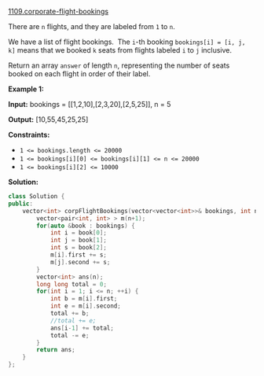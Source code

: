 [1109.corporate-flight-bookings](https://leetcode.com/problems/corporate-flight-bookings/)  

There are `n` flights, and they are labeled from `1` to `n`.

We have a list of flight bookings.  The `i`\-th booking `bookings[i] = [i, j, k]` means that we booked `k` seats from flights labeled `i` to `j` inclusive.

Return an array `answer` of length `n`, representing the number of seats booked on each flight in order of their label.

**Example 1:**

  
**Input:** bookings = \[\[1,2,10\],\[2,3,20\],\[2,5,25\]\], n = 5
  
**Output:** \[10,55,45,25,25\]
  

**Constraints:**

*   `1 <= bookings.length <= 20000`
*   `1 <= bookings[i][0] <= bookings[i][1] <= n <= 20000`
*   `1 <= bookings[i][2] <= 10000`  



**Solution:**  

```cpp
class Solution {
public:
    vector<int> corpFlightBookings(vector<vector<int>>& bookings, int n) {
        vector<pair<int, int> > m(n+1);
        for(auto &book : bookings) {
            int i = book[0];
            int j = book[1];
            int s = book[2];
            m[i].first += s;
            m[j].second += s;
        }
        vector<int> ans(n);
        long long total = 0;
        for(int i = 1; i <= n; ++i) {
            int b = m[i].first;
            int e = m[i].second;
            total += b;
            //total += e;
            ans[i-1] += total;
            total -= e;
        }
        return ans;
    }
};
```
      